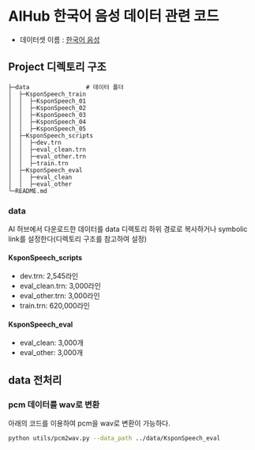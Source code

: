 # AIHub 한국어 음성 데이터 관련 코드

- 데이터셋 이름 : [한국어 음성](https://aihub.or.kr/aihubdata/data/view.do?currMenu=115&topMenu=100&aihubDataSe=realm&dataSetSn=123)



## Project 디렉토리 구조

```
├─data                # 데이터 폴더
│  ├─KsponSpeech_train
│  │  ├─KsponSpeech_01
│  │  ├─KsponSpeech_02
│  │  ├─KsponSpeech_03
│  │  ├─KsponSpeech_04
│  │  ├─KsponSpeech_05
│  ├─KsponSpeech_scripts
│  │  ├─dev.trn
│  │  ├─eval_clean.trn
│  │  ├─eval_other.trn
│  │  ├─train.trn
│  ├─KsponSpeech_eval
│  │  ├─eval_clean
│  │  ├─eval_other
└─README.md
```

### data

AI 허브에서 다운로드한 데이터를 data 디렉토리 하위 경로로 복사하거나 symbolic link를 설정한다(디렉토리 구조를 참고하여 설정)

#### KsponSpeech_scripts

- dev.trn: 2,545라인
- eval_clean.trn: 3,000라인
- eval_other.trn: 3,000라인
- train.trn: 620,000라인

#### KsponSpeech_eval

- eval_clean: 3,000개
- eval_other: 3,000개



## data 전처리

### pcm 데이터를 wav로 변환

아래의 코드를 이용하여 pcm을 wav로 변환이 가능하다.

```bash
python utils/pcm2wav.py --data_path ../data/KsponSpeech_eval
```

